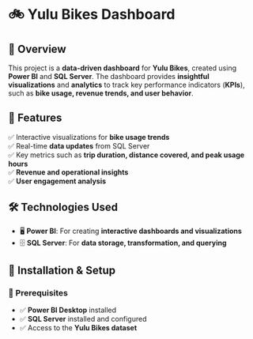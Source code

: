 # 🚲 Yulu Bikes Dashboard

## 🌟 Overview
This project is a **data-driven dashboard** for **Yulu Bikes**, created using **Power BI** and **SQL Server**. The dashboard provides **insightful visualizations** and **analytics** to track key performance indicators (**KPIs**), such as **bike usage, revenue trends, and user behavior**.


## 🚀 Features
✅ Interactive visualizations for **bike usage trends**  
✅ Real-time **data updates** from SQL Server  
✅ Key metrics such as **trip duration, distance covered, and peak usage hours**  
✅ **Revenue and operational insights**  
✅ **User engagement analysis**  

## 🛠 Technologies Used
- 🖥 **Power BI**: For creating **interactive dashboards and visualizations**
- 🗄 **SQL Server**: For **data storage, transformation, and querying**

## 📌 Installation & Setup
### 🔧 Prerequisites
- ✅ **Power BI Desktop** installed
- ✅ **SQL Server** installed and configured
- ✅ Access to the **Yulu Bikes dataset**

